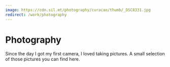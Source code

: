 ```yaml
---
image: https://cdn.sil.mt/photography/curacao/thumb/_DSC8331.jpg
redirect: /work/photography
---
```


# Photography

Since the day I got my first camera, I loved taking pictures. A small selection of those pictures you can find here.
